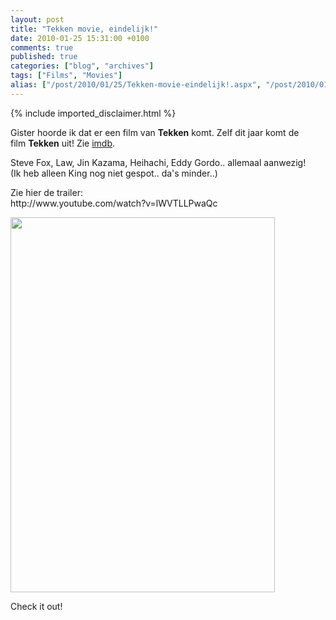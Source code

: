 ```yaml
---
layout: post
title: "Tekken movie, eindelijk!"
date: 2010-01-25 15:31:00 +0100
comments: true
published: true
categories: ["blog", "archives"]
tags: ["Films", "Movies"]
alias: ["/post/2010/01/25/Tekken-movie-eindelijk!.aspx", "/post/2010/01/25/tekken-movie-eindelijk!.aspx"]
---
```

<!-- more -->
{% include imported_disclaimer.html %}
<p>
Gister hoorde ik dat er een film van <strong>Tekken</strong> komt.&nbsp;Zelf dit jaar komt de film&nbsp;<strong>Tekken</strong> uit!&nbsp;Zie <a rel="nofollow" href="http://www.imdb.com/title/tt0411951/" target="_blank">imdb</a>. 
</p>
<p>
Steve Fox, Law, Jin Kazama, Heihachi, Eddy Gordo..&nbsp;allemaal aanwezig! (Ik&nbsp;heb alleen King nog niet gespot.. da&#39;s minder..)&nbsp; 
</p>
<p>
Zie hier de trailer: <br />
http://www.youtube.com/watch?v=lWVTLLPwaQc 
</p>
<p>
<img src="/image.axd?picture=2010%2f1%2ftekken.jpg" alt="" width="423" height="600" /> 
</p>
<p>
Check it out! 
</p>
